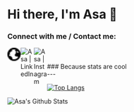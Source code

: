 # Hi there, I'm Asa 👋

### Connect with me / Contact me:

[<img align="left" alt="asadillahunty.com" width="30px" src="https://raw.githubusercontent.com/iconic/open-iconic/master/svg/globe.svg" />][website]
[<img align="left" alt="Asa | LinkedIn" width="30px" src="https://simpleicons.org/icons/linkedin.svg" />][linkedin]
[<img align="left" alt="Asa | Instagram" width="30px" src="https://simpleicons.org/icons/gmail.svg" />][email]

<br />
<br />
### Because stats are cool
<br />
---

[![Top Langs](https://github-readme-stats.vercel.app/api/top-langs/?username=asa-dillahunty&layout=compact&hide_border=true)](https://github.com/anuraghazra/github-readme-stats)

<img align="left" alt="Asa's Github Stats" src="https://github-readme-stats.vercel.app/api?username=asa-dillahunty&show_icons=true&hide_border=true" />


[website]: http://www.asadillahunty.com
[linkedin]: https://linkedin.com/in/asa-dillahunty
[email]: mailto:stantondillahunty@gmail.com
